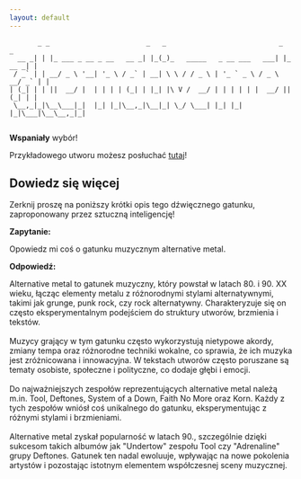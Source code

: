 ```yaml
---
layout: default
---
```


```
       _ _                        _   _                            _        _ 
  __ _| | |_ ___ _ __ _ __   __ _| |_(_)_   _____   _ __ ___   ___| |_ __ _| |
 / _` | | __/ _ \ '__| '_ \ / _` | __| \ \ / / _ \ | '_ ` _ \ / _ \ __/ _` | |
| (_| | | ||  __/ |  | | | | (_| | |_| |\ V /  __/ | | | | | |  __/ || (_| | |
 \__,_|_|\__\___|_|  |_| |_|\__,_|\__|_| \_/ \___| |_| |_| |_|\___|\__\__,_|_|
                                                                              
```
**Wspaniały** wybór!

Przykładowego utworu możesz posłuchać [tutaj](https://p.scdn.co/mp3-preview/5efe16cd96fbb2c320332c1ba8f120909db22d21)!
## Dowiedz się więcej
Zerknij proszę na poniższy krótki opis tego dźwięcznego gatunku, zaproponowany przez sztuczną inteligencję!



**Zapytanie:**

Opowiedz mi coś o gatunku muzycznym alternative metal.

**Odpowiedź:**

Alternative metal to gatunek muzyczny, który powstał w latach 80. i 90. XX wieku, łącząc elementy metalu z różnorodnymi stylami alternatywnymi, takimi jak grunge, punk rock, czy rock alternatywny. Charakteryzuje się on często eksperymentalnym podejściem do struktury utworów, brzmienia i tekstów.<br><br>Muzycy grający w tym gatunku często wykorzystują nietypowe akordy, zmiany tempa oraz różnorodne techniki wokalne, co sprawia, że ich muzyka jest zróżnicowana i innowacyjna. W tekstach utworów często poruszane są tematy osobiste, społeczne i polityczne, co dodaje głębi i emocji.<br><br>Do najważniejszych zespołów reprezentujących alternative metal należą m.in. Tool, Deftones, System of a Down, Faith No More oraz Korn. Każdy z tych zespołów wniósł coś unikalnego do gatunku, eksperymentując z różnymi stylami i brzmieniami.<br><br>Alternative metal zyskał popularność w latach 90., szczególnie dzięki sukcesom takich albumów jak "Undertow" zespołu Tool czy "Adrenaline" grupy Deftones. Gatunek ten nadal ewoluuje, wpływając na nowe pokolenia artystów i pozostając istotnym elementem współczesnej sceny muzycznej.